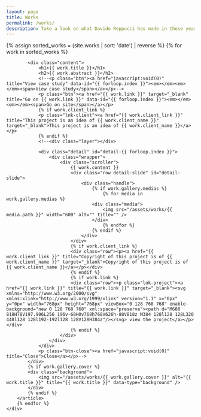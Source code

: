```yaml
---
layout: page
title: Works
permalink: /works/
description: Take a look on what Davide Reppucci has made in these years
---
```


<section class="page-view work-view" id="works-list">
	<div class="handle main">
		{% assign sorted_works = (site.works | sort: 'date') | reverse %}
		{% for work in sorted_works %}
		<article data-id="{{ work.id }}">

			<div class="content">
				<h1>{{ work.title }}</h1>
				<h2>{{ work.abstract }}</h2>
				<!--<p class="btn"><a href="javascript:void(0)" title="View case study" data-id="{{ forloop.index }}"><em></em><em></em><span>View case study</span></a></p>-->
				<p class="btn"><a href="{{ work.link }}" target="_blank" title="Go on {{ work.link }}" data-id="{{ forloop.index }}"><em></em><em></em><span>Go on site</span></a></p>
				{% if work.client_link %}
				<p class="lnk-client"><a href="{{ work.client_link }}" title="This project is an idea of {{ work.client_name }}" target="_blank">This project is an idea of {{ work.client_name }}</a></p>
				{% endif %}
				<!--<div class="layer"></div>

				<div class="detail" id="detail-{{ forloop.index }}">
					<div class="wrapper">
						<div class="scroller">
							{{ work.content }}
							<div class="row detail-slide" id="detail-slide">
								<div class="handle">
									{% if work.gallery.medias %}
										{% for media in work.gallery.medias %}
									<div class="media">
										<img src="/assets/works/{{ media.path }}" width="600" alt="" title="" />
									</div>
										{% endfor %}
									{% endif %}
								</div>
							</div>
							{% if work.client_link %}
							<div class="row"><p><a href="{{ work.client_link }}" title="Copyright of this project is of {{ work.client_name }}" target="_blank">Copyright of this project is of {{ work.client_name }}</a></p></div>
							{% endif %}
							{% if work.link %}
							<div class="row"><p class="lnk-project"><a href="{{ work.link }}" title="{{ work.link }}" target="_blank"><svg xmlns="http://www.w3.org/2000/svg" xmlns:xlink="http://www.w3.org/1999/xlink" version="1.1" x="0px" y="0px" width="768px" height="768px" viewBox="0 128 768 768" enable-background="new 0 128 768 768" xml:space="preserve"><path d="M680 818H78V197.906L256 196v-68H0v768h768V626h-88V818z M384 128l128 128L320 448l128 128l192-192l128 128V128H384z"/></svg> view the project</a></p></div>
							{% endif %}
						</div>
					</div>
				</div>
				<p class="btn-close"><a href="javascript:void(0)" title="Close">Close</a></p>-->
			</div>
			{% if work.gallery.cover %}
			<div class="background">
				<img src="/assets/works/{{ work.gallery.cover }}" alt="{{ work.title }}" title="{{ work.title }}" data-type="background" />
			</div>
			{% endif %}
		</article>
		{% endfor %}
	</div>
</section>

